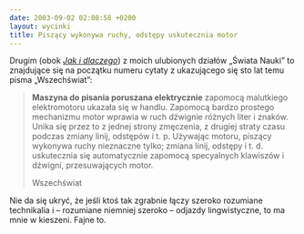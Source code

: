 ```yaml
---
date: 2003-09-02 02:08:58 +0200
layout: wycinki
title: Piszący wykonywa ruchy, odstępy uskutecznia motor
---
```


Drugim (obok <cite>[Jak i dlaczego](/muchos-gracias 'Muchos gracias')</cite>) z moich ulubionych działów „Świata Nauki” to znajdujące się na początku numeru cytaty z ukazującego się sto lat temu pisma „Wszechświat”:

> **Maszyna do pisania poruszana elektrycznie** zapomocą malutkiego elektromotoru ukazała się w handlu. Zapomocą bardzo prostego mechanizmu motor wprawia w ruch dźwignie różnych liter i znaków. Unika się przez to z jednej strony zmęczenia, z drugiej straty czasu podczas zmiany linij, odstępów i t. p. Używając motoru, piszący wykonywa ruchy nieznaczne tylko; zmiana linij, odstępy i t. d. uskutecznia się automatycznie zapomocą specyalnych klawiszów i dźwigni, przesuwających motor.
>
> Wszechświat

Nie da się ukryć, że jeśli ktoś tak zgrabnie łączy szeroko rozumiane technikalia i – rozumiane niemniej szeroko – odjazdy lingwistyczne, to ma mnie w kieszeni. Fajne to.
